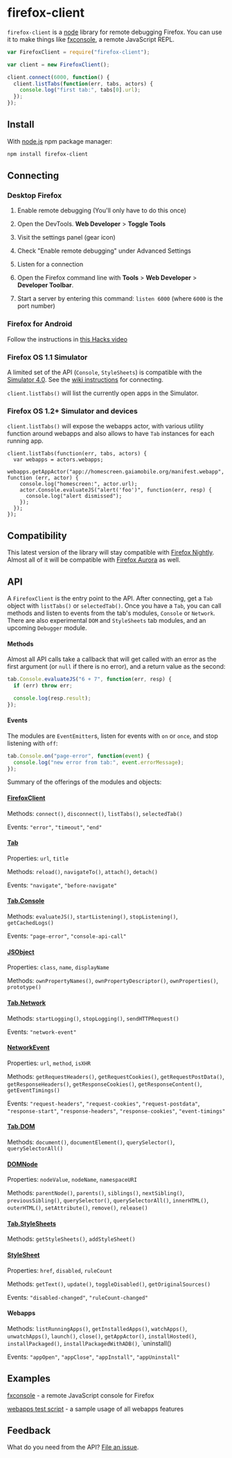 # firefox-client
`firefox-client` is a [node](nodejs.org) library for remote debugging Firefox. You can use it to make things like [fxconsole](https://github.com/harthur/fxconsole), a remote JavaScript REPL.

```javascript
var FirefoxClient = require("firefox-client");

var client = new FirefoxClient();

client.connect(6000, function() {
  client.listTabs(function(err, tabs, actors) {
    console.log("first tab:", tabs[0].url);
  });
});
```

## Install
With [node.js](http://nodejs.org/) npm package manager:

```bash
npm install firefox-client
```

## Connecting

### Desktop Firefox
1. Enable remote debugging (You'll only have to do this once)
 1. Open the DevTools. **Web Developer** > **Toggle Tools**
 2. Visit the settings panel (gear icon)
 3. Check "Enable remote debugging" under Advanced Settings

2. Listen for a connection
 1. Open the Firefox command line with **Tools** > **Web Developer** > **Developer Toolbar**.
 2. Start a server by entering this command: `listen 6000` (where `6000` is the port number)

### Firefox for Android
Follow the instructions in [this Hacks video](https://www.youtube.com/watch?v=Znj_8IFeTVs)

### Firefox OS 1.1 Simulator
A limited set of the API (`Console`, `StyleSheets`) is compatible with the [Simulator 4.0](https://addons.mozilla.org/en-US/firefox/addon/firefox-os-simulator/). See the [wiki instructions](https://github.com/harthur/firefox-client/wiki/Firefox-OS-Simulator-Instructions) for connecting.

`client.listTabs()` will list the currently open apps in the Simulator.

### Firefox OS 1.2+ Simulator and devices

`client.listTabs()` will expose the webapps actor, with various utility function around webapps and also allows to have `Tab` instances for each running app.

```
client.listTabs(function(err, tabs, actors) {
  var webapps = actors.webapps;
  webapps.getAppActor("app://homescreen.gaiamobile.org/manifest.webapp", function (err, actor) {
    console.log("homescreen:", actor.url);
    actor.Console.evaluateJS("alert('foo')", function(err, resp) {
      console.log("alert dismissed");
    });
  });
});
```

## Compatibility

This latest version of the library will stay compatible with [Firefox Nightly](http://nightly.mozilla.org/). Almost all of it will be compatible with [Firefox Aurora](http://www.mozilla.org/en-US/firefox/aurora/) as well.

## API

A `FirefoxClient` is the entry point to the API. After connecting, get a `Tab` object with `listTabs()` or `selectedTab()`. Once you have a `Tab`, you can call methods and listen to events from the tab's modules, `Console` or `Network`. There are also experimental `DOM` and `StyleSheets` tab modules, and an upcoming `Debugger` module.

#### Methods
Almost all API calls take a callback that will get called with an error as the first argument (or `null` if there is no error), and a return value as the second:

```javascript
tab.Console.evaluateJS("6 + 7", function(err, resp) {
  if (err) throw err;

  console.log(resp.result);
});
```

#### Events

The modules are `EventEmitter`s, listen for events with `on` or `once`, and stop listening with `off`:

```javascript
tab.Console.on("page-error", function(event) {
  console.log("new error from tab:", event.errorMessage);
});
```

Summary of the offerings of the modules and objects:

#### [FirefoxClient](http://github.com/harthur/firefox-client/wiki/FirefoxClient)
Methods: `connect()`, `disconnect()`, `listTabs()`, `selectedTab()`

Events: `"error"`, `"timeout"`, `"end"`

#### [Tab](https://github.com/harthur/firefox-client/wiki/Tab)
Properties: `url`, `title`

Methods: `reload()`, `navigateTo()`, `attach()`, `detach()`

Events: `"navigate"`, `"before-navigate"`

#### [Tab.Console](https://github.com/harthur/firefox-client/wiki/Console)
Methods: `evaluateJS()`, `startListening()`, `stopListening()`, `getCachedLogs()`

Events: `"page-error"`, `"console-api-call"`

#### [JSObject](https://github.com/harthur/firefox-client/wiki/JSObject)
Properties: `class`, `name`, `displayName`

Methods: `ownPropertyNames()`, `ownPropertyDescriptor()`, `ownProperties()`, `prototype()`

#### [Tab.Network](https://github.com/harthur/firefox-client/wiki/Network)
Methods: `startLogging()`, `stopLogging()`, `sendHTTPRequest()`

Events: `"network-event"`

#### [NetworkEvent](https://github.com/harthur/firefox-client/wiki/NetworkEvent)
Properties: `url`, `method`, `isXHR`

Methods: `getRequestHeaders()`, `getRequestCookies()`, `getRequestPostData()`, `getResponseHeaders()`, `getResponseCookies()`, `getResponseContent()`, `getEventTimings()`

Events: `"request-headers"`, `"request-cookies"`, `"request-postdata"`, `"response-start"`, `"response-headers"`, `"response-cookies"`, `"event-timings"`

#### [Tab.DOM](https://github.com/harthur/firefox-client/wiki/DOM)
Methods: `document()`, `documentElement()`, `querySelector()`, `querySelectorAll()`

#### [DOMNode](https://github.com/harthur/firefox-client/wiki/DOMNode)
Properties: `nodeValue`, `nodeName`, `namespaceURI`

Methods: `parentNode()`, `parents()`, `siblings()`, `nextSibling()`, `previousSibling()`, `querySelector()`, `querySelectorAll()`, `innerHTML()`, `outerHTML()`, `setAttribute()`, `remove()`, `release()`

#### [Tab.StyleSheets](https://github.com/harthur/firefox-client/wiki/StyleSheets)
Methods: `getStyleSheets()`, `addStyleSheet()`

#### [StyleSheet](https://github.com/harthur/firefox-client/wiki/StyleSheet)
Properties: `href`, `disabled`, `ruleCount`

Methods: `getText()`, `update()`, `toggleDisabled()`, `getOriginalSources()`

Events: `"disabled-changed"`, `"ruleCount-changed"`

#### Webapps
Methods: `listRunningApps()`, `getInstalledApps()`, `watchApps()`, `unwatchApps()`, `launch()`, `close()`, `getAppActor()`, `installHosted()`, `installPackaged()`, `installPackagedWithADB()`, `uninstall()

Events: `"appOpen"`, `"appClose"`, `"appInstall"`, `"appUninstall"`

## Examples

[fxconsole](https://github.com/harthur/fxconsole) - a remote JavaScript console for Firefox

[webapps test script](https://pastebin.mozilla.org/5094843) - a sample usage of all webapps features

## Feedback

What do you need from the API? [File an issue](https://github.com/harthur/firefox-client/issues/new).
